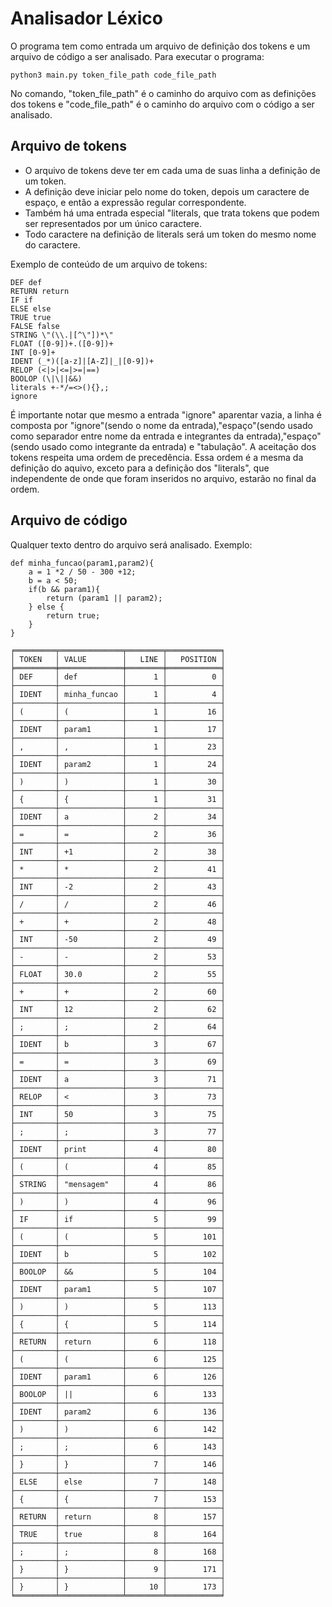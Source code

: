 # Analisador Léxico

O programa tem como entrada um arquivo de definição dos tokens e um arquivo de código a ser analisado. Para executar o programa:
```
python3 main.py token_file_path code_file_path
```
No comando, "token_file_path" é o caminho do arquivo com as definições dos tokens e "code_file_path" é o caminho do arquivo com o código a ser analisado.

## Arquivo de tokens
- O arquivo de tokens deve ter em cada uma de suas linha a definição de um token.
- A definição deve iniciar pelo nome do token, depois um caractere de espaço, e então a expressão regular correspondente.
- Também há uma entrada especial "literals, que trata tokens que podem ser representados por um único caractere.
- Todo caractere na definição de literals será um token do mesmo nome do caractere.

Exemplo de conteúdo de um arquivo de tokens:
```
DEF def
RETURN return
IF if
ELSE else
TRUE true
FALSE false
STRING \"(\\.|[^\"])*\"
FLOAT ([0-9])+.([0-9])+
INT [0-9]+
IDENT (_*)([a-z]|[A-Z]|_|[0-9])+
RELOP (<|>|<=|>=|==)
BOOLOP (\|\||&&)
literals +-*/=<>(){},;
ignore   		
```
É importante notar que mesmo a entrada "ignore" aparentar vazia, a linha é composta por "ignore"(sendo o nome da entrada),"espaço"(sendo usado como separador entre nome da entrada e integrantes da entrada),"espaço"(sendo usado como integrante da entrada) e "tabulação".
A aceitação dos tokens respeita uma ordem de precedência. Essa ordem é a mesma da definição do aquivo, exceto para a definição dos "literals", que independente de onde que foram inseridos no arquivo, estarão no final da ordem.

## Arquivo de código
Qualquer texto dentro do arquivo será analisado.
Exemplo:
```
def minha_funcao(param1,param2){
	a = 1 *2 / 50 - 300 +12;
	b = a < 50;
	if(b && param1){
		return (param1 || param2);
	} else {
		return true;
	}
}
```
```
╒═════════╤══════════════╤════════╤════════════╕
│ TOKEN   │ VALUE        │   LINE │   POSITION │
╞═════════╪══════════════╪════════╪════════════╡
│ DEF     │ def          │      1 │          0 │
├─────────┼──────────────┼────────┼────────────┤
│ IDENT   │ minha_funcao │      1 │          4 │
├─────────┼──────────────┼────────┼────────────┤
│ (       │ (            │      1 │         16 │
├─────────┼──────────────┼────────┼────────────┤
│ IDENT   │ param1       │      1 │         17 │
├─────────┼──────────────┼────────┼────────────┤
│ ,       │ ,            │      1 │         23 │
├─────────┼──────────────┼────────┼────────────┤
│ IDENT   │ param2       │      1 │         24 │
├─────────┼──────────────┼────────┼────────────┤
│ )       │ )            │      1 │         30 │
├─────────┼──────────────┼────────┼────────────┤
│ {       │ {            │      1 │         31 │
├─────────┼──────────────┼────────┼────────────┤
│ IDENT   │ a            │      2 │         34 │
├─────────┼──────────────┼────────┼────────────┤
│ =       │ =            │      2 │         36 │
├─────────┼──────────────┼────────┼────────────┤
│ INT     │ +1           │      2 │         38 │
├─────────┼──────────────┼────────┼────────────┤
│ *       │ *            │      2 │         41 │
├─────────┼──────────────┼────────┼────────────┤
│ INT     │ -2           │      2 │         43 │
├─────────┼──────────────┼────────┼────────────┤
│ /       │ /            │      2 │         46 │
├─────────┼──────────────┼────────┼────────────┤
│ +       │ +            │      2 │         48 │
├─────────┼──────────────┼────────┼────────────┤
│ INT     │ -50          │      2 │         49 │
├─────────┼──────────────┼────────┼────────────┤
│ -       │ -            │      2 │         53 │
├─────────┼──────────────┼────────┼────────────┤
│ FLOAT   │ 30.0         │      2 │         55 │
├─────────┼──────────────┼────────┼────────────┤
│ +       │ +            │      2 │         60 │
├─────────┼──────────────┼────────┼────────────┤
│ INT     │ 12           │      2 │         62 │
├─────────┼──────────────┼────────┼────────────┤
│ ;       │ ;            │      2 │         64 │
├─────────┼──────────────┼────────┼────────────┤
│ IDENT   │ b            │      3 │         67 │
├─────────┼──────────────┼────────┼────────────┤
│ =       │ =            │      3 │         69 │
├─────────┼──────────────┼────────┼────────────┤
│ IDENT   │ a            │      3 │         71 │
├─────────┼──────────────┼────────┼────────────┤
│ RELOP   │ <            │      3 │         73 │
├─────────┼──────────────┼────────┼────────────┤
│ INT     │ 50           │      3 │         75 │
├─────────┼──────────────┼────────┼────────────┤
│ ;       │ ;            │      3 │         77 │
├─────────┼──────────────┼────────┼────────────┤
│ IDENT   │ print        │      4 │         80 │
├─────────┼──────────────┼────────┼────────────┤
│ (       │ (            │      4 │         85 │
├─────────┼──────────────┼────────┼────────────┤
│ STRING  │ "mensagem"   │      4 │         86 │
├─────────┼──────────────┼────────┼────────────┤
│ )       │ )            │      4 │         96 │
├─────────┼──────────────┼────────┼────────────┤
│ IF      │ if           │      5 │         99 │
├─────────┼──────────────┼────────┼────────────┤
│ (       │ (            │      5 │        101 │
├─────────┼──────────────┼────────┼────────────┤
│ IDENT   │ b            │      5 │        102 │
├─────────┼──────────────┼────────┼────────────┤
│ BOOLOP  │ &&           │      5 │        104 │
├─────────┼──────────────┼────────┼────────────┤
│ IDENT   │ param1       │      5 │        107 │
├─────────┼──────────────┼────────┼────────────┤
│ )       │ )            │      5 │        113 │
├─────────┼──────────────┼────────┼────────────┤
│ {       │ {            │      5 │        114 │
├─────────┼──────────────┼────────┼────────────┤
│ RETURN  │ return       │      6 │        118 │
├─────────┼──────────────┼────────┼────────────┤
│ (       │ (            │      6 │        125 │
├─────────┼──────────────┼────────┼────────────┤
│ IDENT   │ param1       │      6 │        126 │
├─────────┼──────────────┼────────┼────────────┤
│ BOOLOP  │ ||           │      6 │        133 │
├─────────┼──────────────┼────────┼────────────┤
│ IDENT   │ param2       │      6 │        136 │
├─────────┼──────────────┼────────┼────────────┤
│ )       │ )            │      6 │        142 │
├─────────┼──────────────┼────────┼────────────┤
│ ;       │ ;            │      6 │        143 │
├─────────┼──────────────┼────────┼────────────┤
│ }       │ }            │      7 │        146 │
├─────────┼──────────────┼────────┼────────────┤
│ ELSE    │ else         │      7 │        148 │
├─────────┼──────────────┼────────┼────────────┤
│ {       │ {            │      7 │        153 │
├─────────┼──────────────┼────────┼────────────┤
│ RETURN  │ return       │      8 │        157 │
├─────────┼──────────────┼────────┼────────────┤
│ TRUE    │ true         │      8 │        164 │
├─────────┼──────────────┼────────┼────────────┤
│ ;       │ ;            │      8 │        168 │
├─────────┼──────────────┼────────┼────────────┤
│ }       │ }            │      9 │        171 │
├─────────┼──────────────┼────────┼────────────┤
│ }       │ }            │     10 │        173 │
╘═════════╧══════════════╧════════╧════════════╛

```

